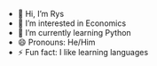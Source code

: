 - 👋 Hi, I’m Rys
- 👀 I’m interested in Economics
- 🌱 I’m currently learning Python
- 😄 Pronouns: He/Him
- ⚡ Fun fact: I like learning languages

<!---
tylerresee1202/tylerresee1202 is a ✨ special ✨ repository because its `README.md` (this file) appears on your GitHub profile.
You can click the Preview link to take a look at your changes.
--->
